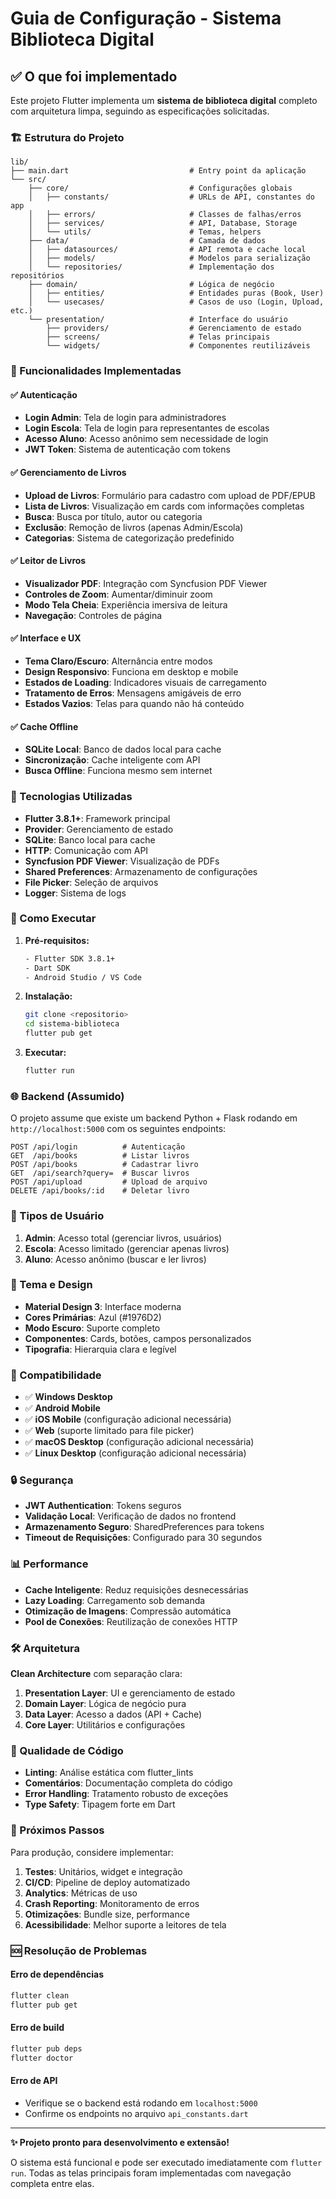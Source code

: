 # Guia de Configuração - Sistema Biblioteca Digital

## ✅ O que foi implementado

Este projeto Flutter implementa um **sistema de biblioteca digital** completo com arquitetura limpa, seguindo as especificações solicitadas.

### 🏗️ Estrutura do Projeto

```
lib/
├── main.dart                           # Entry point da aplicação
└── src/
    ├── core/                           # Configurações globais
    │   ├── constants/                  # URLs de API, constantes do app
    │   ├── errors/                     # Classes de falhas/erros
    │   ├── services/                   # API, Database, Storage
    │   └── utils/                      # Temas, helpers
    ├── data/                           # Camada de dados
    │   ├── datasources/                # API remota e cache local
    │   ├── models/                     # Modelos para serialização
    │   └── repositories/               # Implementação dos repositórios
    ├── domain/                         # Lógica de negócio
    │   ├── entities/                   # Entidades puras (Book, User)
    │   └── usecases/                   # Casos de uso (Login, Upload, etc.)
    └── presentation/                   # Interface do usuário
        ├── providers/                  # Gerenciamento de estado
        ├── screens/                    # Telas principais
        └── widgets/                    # Componentes reutilizáveis
```

### 🎯 Funcionalidades Implementadas

#### ✅ Autenticação
- **Login Admin**: Tela de login para administradores
- **Login Escola**: Tela de login para representantes de escolas  
- **Acesso Aluno**: Acesso anônimo sem necessidade de login
- **JWT Token**: Sistema de autenticação com tokens

#### ✅ Gerenciamento de Livros
- **Upload de Livros**: Formulário para cadastro com upload de PDF/EPUB
- **Lista de Livros**: Visualização em cards com informações completas
- **Busca**: Busca por título, autor ou categoria
- **Exclusão**: Remoção de livros (apenas Admin/Escola)
- **Categorias**: Sistema de categorização predefinido

#### ✅ Leitor de Livros
- **Visualizador PDF**: Integração com Syncfusion PDF Viewer
- **Controles de Zoom**: Aumentar/diminuir zoom
- **Modo Tela Cheia**: Experiência imersiva de leitura
- **Navegação**: Controles de página

#### ✅ Interface e UX
- **Tema Claro/Escuro**: Alternância entre modos
- **Design Responsivo**: Funciona em desktop e mobile
- **Estados de Loading**: Indicadores visuais de carregamento
- **Tratamento de Erros**: Mensagens amigáveis de erro
- **Estados Vazios**: Telas para quando não há conteúdo

#### ✅ Cache Offline
- **SQLite Local**: Banco de dados local para cache
- **Sincronização**: Cache inteligente com API
- **Busca Offline**: Funciona mesmo sem internet

### 🔧 Tecnologias Utilizadas

- **Flutter 3.8.1+**: Framework principal
- **Provider**: Gerenciamento de estado
- **SQLite**: Banco local para cache
- **HTTP**: Comunicação com API
- **Syncfusion PDF Viewer**: Visualização de PDFs
- **Shared Preferences**: Armazenamento de configurações
- **File Picker**: Seleção de arquivos
- **Logger**: Sistema de logs

### 🚀 Como Executar

1. **Pré-requisitos:**
   ```bash
   - Flutter SDK 3.8.1+
   - Dart SDK
   - Android Studio / VS Code
   ```

2. **Instalação:**
   ```bash
   git clone <repositorio>
   cd sistema-biblioteca
   flutter pub get
   ```

3. **Executar:**
   ```bash
   flutter run
   ```

### 🌐 Backend (Assumido)

O projeto assume que existe um backend Python + Flask rodando em `http://localhost:5000` com os seguintes endpoints:

```
POST /api/login          # Autenticação
GET  /api/books          # Listar livros
POST /api/books          # Cadastrar livro
GET  /api/search?query=  # Buscar livros
POST /api/upload         # Upload de arquivo
DELETE /api/books/:id    # Deletar livro
```

### 👥 Tipos de Usuário

1. **Admin**: Acesso total (gerenciar livros, usuários)
2. **Escola**: Acesso limitado (gerenciar apenas livros)
3. **Aluno**: Acesso anônimo (buscar e ler livros)

### 🎨 Tema e Design

- **Material Design 3**: Interface moderna
- **Cores Primárias**: Azul (#1976D2)
- **Modo Escuro**: Suporte completo
- **Componentes**: Cards, botões, campos personalizados
- **Tipografia**: Hierarquia clara e legível

### 📱 Compatibilidade

- ✅ **Windows Desktop**
- ✅ **Android Mobile**
- ✅ **iOS Mobile** (configuração adicional necessária)
- ✅ **Web** (suporte limitado para file picker)
- ✅ **macOS Desktop** (configuração adicional necessária)
- ✅ **Linux Desktop** (configuração adicional necessária)

### 🔒 Segurança

- **JWT Authentication**: Tokens seguros
- **Validação Local**: Verificação de dados no frontend
- **Armazenamento Seguro**: SharedPreferences para tokens
- **Timeout de Requisições**: Configurado para 30 segundos

### 📊 Performance

- **Cache Inteligente**: Reduz requisições desnecessárias
- **Lazy Loading**: Carregamento sob demanda
- **Otimização de Imagens**: Compressão automática
- **Pool de Conexões**: Reutilização de conexões HTTP

### 🛠️ Arquitetura

**Clean Architecture** com separação clara:

1. **Presentation Layer**: UI e gerenciamento de estado
2. **Domain Layer**: Lógica de negócio pura
3. **Data Layer**: Acesso a dados (API + Cache)
4. **Core Layer**: Utilitários e configurações

### 🧪 Qualidade de Código

- **Linting**: Análise estática com flutter_lints
- **Comentários**: Documentação completa do código
- **Error Handling**: Tratamento robusto de exceções
- **Type Safety**: Tipagem forte em Dart

### 📝 Próximos Passos

Para produção, considere implementar:

1. **Testes**: Unitários, widget e integração
2. **CI/CD**: Pipeline de deploy automatizado
3. **Analytics**: Métricas de uso
4. **Crash Reporting**: Monitoramento de erros
5. **Otimizações**: Bundle size, performance
6. **Acessibilidade**: Melhor suporte a leitores de tela

### 🆘 Resolução de Problemas

#### Erro de dependências
```bash
flutter clean
flutter pub get
```

#### Erro de build
```bash
flutter pub deps
flutter doctor
```

#### Erro de API
- Verifique se o backend está rodando em `localhost:5000`
- Confirme os endpoints no arquivo `api_constants.dart`

---

**✨ Projeto pronto para desenvolvimento e extensão!**

O sistema está funcional e pode ser executado imediatamente com `flutter run`. Todas as telas principais foram implementadas com navegação completa entre elas.


